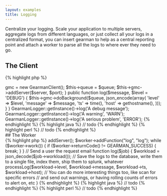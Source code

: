 ```yaml
---
layout: examples
title: Logging
---
```


Centralize your logging. Scale your application to multiple servers, aggregate
logs from different languages, or just collect all your logs in a centralized
format, you can insert gearman to help as a central reporting point and attach
a worker to parse all the logs to where ever they need to go.

## The Client

<div class="code-tabs">

{% highlight php %}
<?php

class GearmanLogger {

  static $instances = array();
  public function getInstance($server = '127.0.0.1', $port = 4730, $queue = 'log') {
    $hash = $queue.$server.$port;
    if (!array_key_exists($hash, $instances)) {
      $instances[$hash] = new self($queue, $server, $port);
    }
    return $instance;
  }

  private $gmc;
  private $queue;
  public function __construct($queue, $server, $port) {
    $this->gmc = new GearmanClient();
    $this->queue = $queue;
    $this->gmc->addServer($server, $port);
  }

  public function log($message, $level = 'DEBUG') {
    $this->gmc->doBackground($queue, json_encode(array(
      'level'   => $level,
      'message' => $message,
      'ts'      => time(),
      'host'    => gethostname(),
    )));
  }

}

GearmanLogger::getInstance()->log('A debug message');
GearmanLogger::getInstance()->log('A warning', 'WARN');
GearmanLogger::getInstance()->log('A serious problem', 'ERROR');
{% endhighlight %}

{% highlight java %}
// todo
{% endhighlight %}

{% highlight perl %}
// todo
{% endhighlight %}

</div>

## The Worker

<div class="code-tabs">

{% highlight php %}
<?php
$worker = new GearmanWorker();
$worker->addServer();
$worker->addFunction("log", "log");
while ($worker->work()) {
  if ($worker->returnCode() != GEARMAN_SUCCESS) {
    break;
  }
}

// Send a user the request email
function log($job) {
  $workload = json_decode($job->workload());
  // Save the logs to the database, write them to a single file, index them, ship them to splunk, whatever
  processLog($workload->level, $workload->message, $workload->ts, $workload->host);
  // You can do more interesting things too, like scan for specific errors
  // and send out warnings, or having rolling counts of errors to alert on, etc
}
{% endhighlight %}

{% highlight java %}
// todo
{% endhighlight %}

{% highlight perl %}
// todo
{% endhighlight %}

</div>
